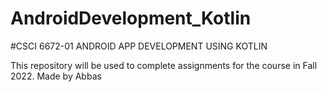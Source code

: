 # AndroidDevelopment_Kotlin
#CSCI 6672-01 ANDROID APP DEVELOPMENT USING KOTLIN

This repository will be used to complete assignments for the course in Fall 2022.
Made by Abbas
